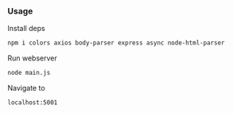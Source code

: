 ### Usage
Install deps
```bash
npm i colors axios body-parser express async node-html-parser
```
Run webserver
```bash
node main.js
```
Navigate to 
```bash
localhost:5001
```